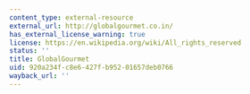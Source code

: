 ```yaml
---
content_type: external-resource
external_url: http://globalgourmet.co.in/
has_external_license_warning: true
license: https://en.wikipedia.org/wiki/All_rights_reserved
status: ''
title: GlobalGourmet
uid: 920a234f-c8e6-427f-b952-01657deb0766
wayback_url: ''
---
```

